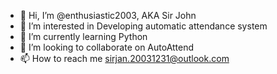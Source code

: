 - 👋 Hi, I’m @enthusiastic2003, AKA Sir John
- 👀 I’m interested in Developing automatic attendance system 
- 🌱 I’m currently learning Python
- 💞️ I’m looking to collaborate on AutoAttend
- 📫 How to reach me  sirjan.20031231@outlook.com

<!---
enthusiastic2003/enthusiastic2003 is a ✨ special ✨ repository because its `README.md` (this file) appears on your GitHub profile.
You can click the Preview link to take a look at your changes.
--->
